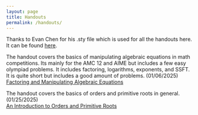 ```yaml
---
layout: page
title: Handouts
permalink: /handouts/
---
```

Thanks to Evan Chen for his .sty file which is used for all the handouts here. It can be found [here](https://github.com/vEnhance/dotfiles/blob/main/texmf/tex/latex/evan/evan.sty).

The handout covers the basics of manipulating algebraic equations in math competitions. Its mainly for the AMC 12 and AIME but includes a few easy olympiad problems. It includes factoring, logarithms, exponents, and SSFT. It is quite short but includes a good amount of problems. (01/06/2025)  
[Factoring and Manipulating Algebraic Equations](/Factoring_and_Manipulating_Algebraic_Equations.pdf)

The handout covers the basics of orders and primitive roots in general. (01/25/2025)  
[An Introduction to Orders and Primitive Roots](\An_Introduction_to_Orders_and_Primitive_Roots.pdf)

[jekyll-organization]: https://github.com/jekyll
